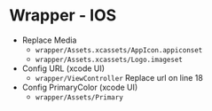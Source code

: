 # Wrapper - IOS

- Replace Media
    -  `wrapper/Assets.xcassets/AppIcon.appiconset`
    -  `wrapper/Assets.xcassets/Logo.imageset`
- Config URL (xcode UI)
    -  `wrapper/ViewController` Replace url on line 18
- Config PrimaryColor (xcode UI)
    -  `wrapper/Assets/Primary`
